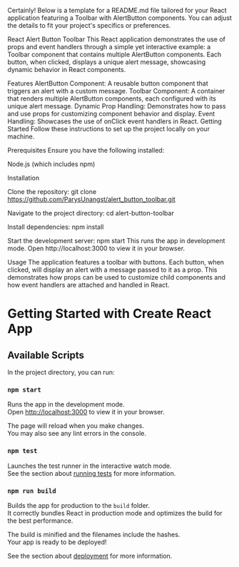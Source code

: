 
Certainly! Below is a template for a README.md file tailored for your React application featuring a Toolbar with AlertButton components. You can adjust the details to fit your project's specifics or preferences.

React Alert Button Toolbar
This React application demonstrates the use of props and event handlers through a simple yet interactive example: a Toolbar component that contains multiple AlertButton components. Each button, when clicked, displays a unique alert message, showcasing dynamic behavior in React components.

Features
AlertButton Component: A reusable button component that triggers an alert with a custom message.
Toolbar Component: A container that renders multiple AlertButton components, each configured with its unique alert message.
Dynamic Prop Handling: Demonstrates how to pass and use props for customizing component behavior and display.
Event Handling: Showcases the use of onClick event handlers in React.
Getting Started
Follow these instructions to set up the project locally on your machine.

Prerequisites
Ensure you have the following installed:

Node.js (which includes npm)


Installation

Clone the repository:
git clone https://github.com/ParysUnangst/alert_button_toolbar.git

Navigate to the project directory:
cd alert-button-toolbar

Install dependencies:
npm install

Start the development server:
npm start
This runs the app in development mode. Open http://localhost:3000 to view it in your browser.


Usage
The application features a toolbar with buttons. Each button, when clicked, will display an alert with a message passed to it as a prop. This demonstrates how props can be used to customize child components and how event handlers are attached and handled in React.




# Getting Started with Create React App

## Available Scripts

In the project directory, you can run:

### `npm start`

Runs the app in the development mode.\
Open [http://localhost:3000](http://localhost:3000) to view it in your browser.

The page will reload when you make changes.\
You may also see any lint errors in the console.

### `npm test`

Launches the test runner in the interactive watch mode.\
See the section about [running tests](https://facebook.github.io/create-react-app/docs/running-tests) for more information.

### `npm run build`

Builds the app for production to the `build` folder.\
It correctly bundles React in production mode and optimizes the build for the best performance.

The build is minified and the filenames include the hashes.\
Your app is ready to be deployed!

See the section about [deployment](https://facebook.github.io/create-react-app/docs/deployment) for more information.

